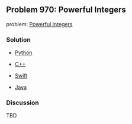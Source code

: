 ## Problem 970: Powerful Integers

problem: [Powerful Integers](https://leetcode.com/problems/powerful-integers/)

### Solution

- [Python](../python/problem970.py)

- [C++](../cpp/problem970.cpp)

- [Swift](../swift/problem970.swift)

- [Java](../java/problem970.java)

### Discussion

TBD

